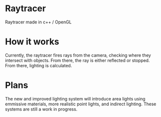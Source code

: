 # Raytracer
Raytracer made in c++ / OpenGL

# How it works
Currently, the raytracer fires rays from the camera, checking where they intersect with objects.
From there, the ray is either reflected or stopped. From there, lighting is calculated.

# Plans
The new and improved lighting system will introduce area lights using emmissive materials, more realistic point lights, and indirect lighting.
These systems are still a work in progress.

